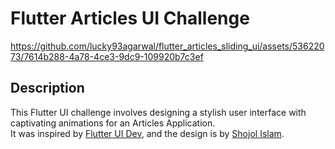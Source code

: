 # Flutter Articles UI Challenge

https://github.com/lucky93agarwal/flutter_articles_sliding_ui/assets/53622073/7614b288-4a78-4ce3-9dc9-109920b7c3ef

## Description

This Flutter UI challenge involves designing a stylish user interface with captivating animations for an Articles Application.\
It was inspired by [Flutter UI Dev](https://twitter.com/ui_flutter/status/1694346607972495753), and the design is by [Shojol Islam](https://dribbble.com/shots/4020189-Scroll-and-sidebar-interaction).
